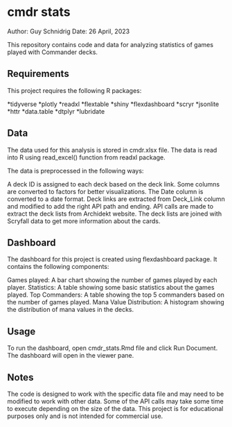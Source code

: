 # cmdr stats
Author: Guy Schnidrig
Date: 26 April, 2023

This repository contains code and data for analyzing statistics of games played with Commander decks.

## Requirements
This project requires the following R packages:

*tidyverse
*plotly
*readxl
*flextable
*shiny
*flexdashboard
*scryr
*jsonlite
*httr
*data.table
*dtplyr
*lubridate

## Data
The data used for this analysis is stored in cmdr.xlsx file. The data is read into R using read_excel() function from readxl package.

The data is preprocessed in the following ways:

A deck ID is assigned to each deck based on the deck link.
Some columns are converted to factors for better visualizations.
The Date column is converted to a date format.
Deck links are extracted from Deck_Link column and modified to add the right API path and ending.
API calls are made to extract the deck lists from Archidekt website.
The deck lists are joined with Scryfall data to get more information about the cards.
## Dashboard
The dashboard for this project is created using flexdashboard package. It contains the following components:

Games played: A bar chart showing the number of games played by each player.
Statistics: A table showing some basic statistics about the games played.
Top Commanders: A table showing the top 5 commanders based on the number of games played.
Mana Value Distribution: A histogram showing the distribution of mana values in the decks.
## Usage
To run the dashboard, open cmdr_stats.Rmd file and click Run Document. The dashboard will open in the viewer pane.

## Notes
The code is designed to work with the specific data file and may need to be modified to work with other data.
Some of the API calls may take some time to execute depending on the size of the data.
This project is for educational purposes only and is not intended for commercial use.
